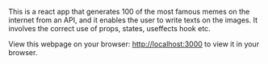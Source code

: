 This is a react app that generates 100 of the most famous memes on the internet from an API, and it enables the user to write texts on the images.
It involves the correct use of props, states,  useffects hook etc.

View this webpage on your browser: [http://localhost:3000](http://localhost:3000) to view it in your browser.


